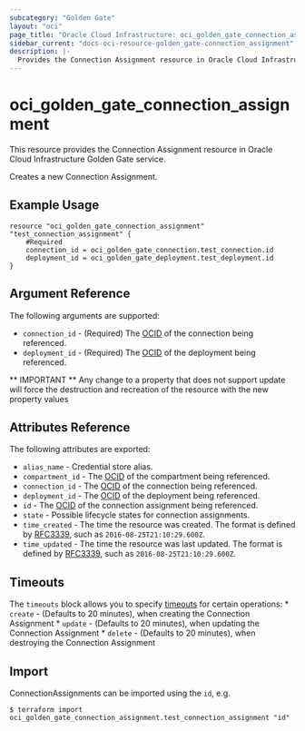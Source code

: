 ```yaml
---
subcategory: "Golden Gate"
layout: "oci"
page_title: "Oracle Cloud Infrastructure: oci_golden_gate_connection_assignment"
sidebar_current: "docs-oci-resource-golden_gate-connection_assignment"
description: |-
  Provides the Connection Assignment resource in Oracle Cloud Infrastructure Golden Gate service
---
```


# oci_golden_gate_connection_assignment
This resource provides the Connection Assignment resource in Oracle Cloud Infrastructure Golden Gate service.

Creates a new Connection Assignment.

## Example Usage

```hcl
resource "oci_golden_gate_connection_assignment" "test_connection_assignment" {
	#Required
	connection_id = oci_golden_gate_connection.test_connection.id
	deployment_id = oci_golden_gate_deployment.test_deployment.id
}
```

## Argument Reference

The following arguments are supported:

* `connection_id` - (Required) The [OCID](https://docs.cloud.oracle.com/iaas/Content/General/Concepts/identifiers.htm) of the connection being referenced. 
* `deployment_id` - (Required) The [OCID](https://docs.cloud.oracle.com/iaas/Content/General/Concepts/identifiers.htm) of the deployment being referenced. 


** IMPORTANT **
Any change to a property that does not support update will force the destruction and recreation of the resource with the new property values

## Attributes Reference

The following attributes are exported:

* `alias_name` - Credential store alias. 
* `compartment_id` - The [OCID](https://docs.cloud.oracle.com/iaas/Content/General/Concepts/identifiers.htm) of the compartment being referenced. 
* `connection_id` - The [OCID](https://docs.cloud.oracle.com/iaas/Content/General/Concepts/identifiers.htm) of the connection being referenced. 
* `deployment_id` - The [OCID](https://docs.cloud.oracle.com/iaas/Content/General/Concepts/identifiers.htm) of the deployment being referenced. 
* `id` - The [OCID](https://docs.cloud.oracle.com/iaas/Content/General/Concepts/identifiers.htm) of the connection assignment being referenced. 
* `state` - Possible lifecycle states for connection assignments.
* `time_created` - The time the resource was created. The format is defined by [RFC3339](https://tools.ietf.org/html/rfc3339), such as `2016-08-25T21:10:29.600Z`. 
* `time_updated` - The time the resource was last updated. The format is defined by [RFC3339](https://tools.ietf.org/html/rfc3339), such as `2016-08-25T21:10:29.600Z`. 

## Timeouts

The `timeouts` block allows you to specify [timeouts](https://registry.terraform.io/providers/hashicorp/oci/latest/docs/guides/changing_timeouts) for certain operations:
	* `create` - (Defaults to 20 minutes), when creating the Connection Assignment
	* `update` - (Defaults to 20 minutes), when updating the Connection Assignment
	* `delete` - (Defaults to 20 minutes), when destroying the Connection Assignment


## Import

ConnectionAssignments can be imported using the `id`, e.g.

```
$ terraform import oci_golden_gate_connection_assignment.test_connection_assignment "id"
```

